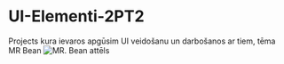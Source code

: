 # UI-Elementi-2PT2
Projects kura ievaros apgūsim UI veidošanu un darbošanos ar tiem, tēma MR Bean
![MR. Bean attēls](![download](https://user-images.githubusercontent.com/129828603/232993780-3fd0f110-d9b9-465a-8807-6436b9cbd4b1.jpg)
)

